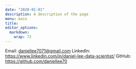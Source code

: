 ```yaml
---
date: "2020-01-01"
description: A description of the page
menu: main
title: 
editor_options: 
  markdown: 
    wrap: 72
---
```


Email: daniellee7071@gmail.com
LinkedIn: https://www.linkedin.com/in/daniel-lee-data-scientist/
GitHub: https://github.com/daniellee70

